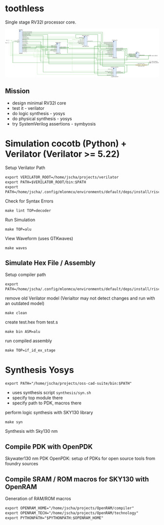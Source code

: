 # toothless 

Single stage RV32I processor core. 

![](docs/blockdiagram-toothless.png)


## Mission

- design  minimal RV32I core
- test it - verilator
- do logic synthesis - yosys
- do physical synthesis - yosys
- try SystemVerilog assertions - symbyosis


# Simulation cocotb (Python) + Verilator (Verilator >= 5.22)

Setup Verilator Path 

```
export VERILATOR_ROOT=/home/jscha/projects/verilator
export PATH=$VERILATOR_ROOT/bin:$PATH
export PATH=/home/jscha/.config/mlonmcu/environments/default/deps/install/riscv_gcc/bin:$PATH
```

Check for Syntax Errors
```
make lint TOP=decoder
```

Run Simulation

```
make TOP=alu
```

View Waveform (uses GTKwaves)
```
make waves
```

## Simulate Hex File / Assembly

Setup compiler path
```
export PATH=/home/jscha/.config/mlonmcu/environments/default/deps/install/riscv_gcc/bin:$PATH
```

remove old Verilator model (Verialtor may not detect changes and run with an outdated model)
```
make clean
```

create test.hex from test.s
```
make bin ASM=alu
```
run compiled assembly
```
make TOP=if_id_ex_stage
```


# Synthesis Yosys

```
export PATH="/home/jscha/projects/oss-cad-suite/bin:$PATH"
```

- uses synthesis script `synthesis/syn.sh`
- specify top module there
- specify path to PDK, macros there


perform logic synthesis with SKY130 library
```
make syn
```

Synthesis with Sky130 nm

## Compile PDK with OpenPDK

Skywater130 nm PDK
OpenPDK: setup of PDKs for open source tools from foundry sources



## Compile SRAM / ROM macros for SKY130 with OpenRAM

Generation of RAM/ROM macros
```
export OPENRAM_HOME="/home/jscha/projects/OpenRAM/compiler"
export OPENRAM_TECH="/home/jscha/projects/OpenRAM/technology"
export PYTHONPATH="$PYTHONPATH:$OPENRAM_HOME"
```









